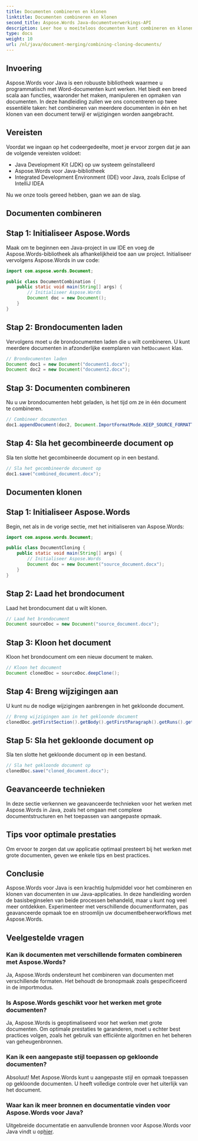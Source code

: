 ```yaml
---
title: Documenten combineren en klonen
linktitle: Documenten combineren en klonen
second_title: Aspose.Words Java-documentverwerkings-API
description: Leer hoe u moeiteloos documenten kunt combineren en klonen in Java met behulp van Aspose.Words. In deze stapsgewijze handleiding vindt u alles wat u moet weten.
type: docs
weight: 10
url: /nl/java/document-merging/combining-cloning-documents/
---
```


## Invoering

Aspose.Words voor Java is een robuuste bibliotheek waarmee u programmatisch met Word-documenten kunt werken. Het biedt een breed scala aan functies, waaronder het maken, manipuleren en opmaken van documenten. In deze handleiding zullen we ons concentreren op twee essentiële taken: het combineren van meerdere documenten in één en het klonen van een document terwijl er wijzigingen worden aangebracht.

## Vereisten

Voordat we ingaan op het codeergedeelte, moet je ervoor zorgen dat je aan de volgende vereisten voldoet:

- Java Development Kit (JDK) op uw systeem geïnstalleerd
- Aspose.Words voor Java-bibliotheek
- Integrated Development Environment (IDE) voor Java, zoals Eclipse of IntelliJ IDEA

Nu we onze tools gereed hebben, gaan we aan de slag.

## Documenten combineren

## Stap 1: Initialiseer Aspose.Words

Maak om te beginnen een Java-project in uw IDE en voeg de Aspose.Words-bibliotheek als afhankelijkheid toe aan uw project. Initialiseer vervolgens Aspose.Words in uw code:

```java
import com.aspose.words.Document;

public class DocumentCombination {
    public static void main(String[] args) {
        // Initialiseer Aspose.Words
        Document doc = new Document();
    }
}
```

## Stap 2: Brondocumenten laden

Vervolgens moet u de brondocumenten laden die u wilt combineren. U kunt meerdere documenten in afzonderlijke exemplaren van het`Document` klas.

```java
// Brondocumenten laden
Document doc1 = new Document("document1.docx");
Document doc2 = new Document("document2.docx");
```

## Stap 3: Documenten combineren

Nu u uw brondocumenten hebt geladen, is het tijd om ze in één document te combineren.

```java
// Combineer documenten
doc1.appendDocument(doc2, Document.ImportFormatMode.KEEP_SOURCE_FORMATTING);
```

## Stap 4: Sla het gecombineerde document op

Sla ten slotte het gecombineerde document op in een bestand.

```java
// Sla het gecombineerde document op
doc1.save("combined_document.docx");
```

## Documenten klonen

## Stap 1: Initialiseer Aspose.Words

Begin, net als in de vorige sectie, met het initialiseren van Aspose.Words:

```java
import com.aspose.words.Document;

public class DocumentCloning {
    public static void main(String[] args) {
        // Initialiseer Aspose.Words
        Document doc = new Document("source_document.docx");
    }
}
```

## Stap 2: Laad het brondocument

Laad het brondocument dat u wilt klonen.

```java
// Laad het brondocument
Document sourceDoc = new Document("source_document.docx");
```

## Stap 3: Kloon het document

Kloon het brondocument om een nieuw document te maken.

```java
// Kloon het document
Document clonedDoc = sourceDoc.deepClone();
```

## Stap 4: Breng wijzigingen aan

U kunt nu de nodige wijzigingen aanbrengen in het gekloonde document.

```java
// Breng wijzigingen aan in het gekloonde document
clonedDoc.getFirstSection().getBody().getFirstParagraph().getRuns().get(0).setText("Modified Content");
```

## Stap 5: Sla het gekloonde document op

Sla ten slotte het gekloonde document op in een bestand.

```java
// Sla het gekloonde document op
clonedDoc.save("cloned_document.docx");
```

## Geavanceerde technieken

In deze sectie verkennen we geavanceerde technieken voor het werken met Aspose.Words in Java, zoals het omgaan met complexe documentstructuren en het toepassen van aangepaste opmaak.

## Tips voor optimale prestaties

Om ervoor te zorgen dat uw applicatie optimaal presteert bij het werken met grote documenten, geven we enkele tips en best practices.

## Conclusie

Aspose.Words voor Java is een krachtig hulpmiddel voor het combineren en klonen van documenten in uw Java-applicaties. In deze handleiding worden de basisbeginselen van beide processen behandeld, maar u kunt nog veel meer ontdekken. Experimenteer met verschillende documentformaten, pas geavanceerde opmaak toe en stroomlijn uw documentbeheerworkflows met Aspose.Words.

## Veelgestelde vragen

### Kan ik documenten met verschillende formaten combineren met Aspose.Words?

Ja, Aspose.Words ondersteunt het combineren van documenten met verschillende formaten. Het behoudt de bronopmaak zoals gespecificeerd in de importmodus.

### Is Aspose.Words geschikt voor het werken met grote documenten?

Ja, Aspose.Words is geoptimaliseerd voor het werken met grote documenten. Om optimale prestaties te garanderen, moet u echter best practices volgen, zoals het gebruik van efficiënte algoritmen en het beheren van geheugenbronnen.

### Kan ik een aangepaste stijl toepassen op gekloonde documenten?

Absoluut! Met Aspose.Words kunt u aangepaste stijl en opmaak toepassen op gekloonde documenten. U heeft volledige controle over het uiterlijk van het document.

### Waar kan ik meer bronnen en documentatie vinden voor Aspose.Words voor Java?

 Uitgebreide documentatie en aanvullende bronnen voor Aspose.Words voor Java vindt u op[hier](https://reference.aspose.com/words/java/).
